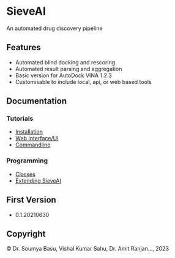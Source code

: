 # SieveAI
An automated drug discovery pipeline

## Features
* Automated blind docking and rescoring
* Automated result parsing and aggregation
* Basic version for AutoDock VINA 1.2.3
* Customisable to include local, api, or web based tools


## Documentation

### Tutorials
* [Installation](sieveai/docs/basic/quick.md#installation)
* [Web Interface/UI](sieveai/docs/basic/web.md#intro)
* [Commandline](sieveai/docs/basic/cli.md#intro)

### Programming
* [Classes](sieveai/docs/advance/classes.md)
* [Extending SieveAI](sieveai/docs/extend.md)

## First Version
* 0.1.20210630

## Copyright
&copy; Dr. Soumya Basu,  Vishal Kumar Sahu, Dr. Amit Ranjan..., 2023
